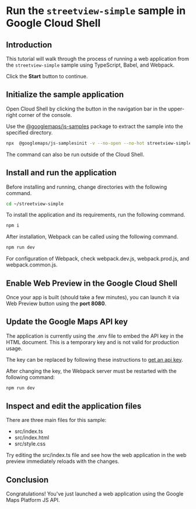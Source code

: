 # Run the `streetview-simple` sample in Google Cloud Shell

<walkthrough-tutorial-duration duration="10"/>

## Introduction

This tutorial will walk through the process of running a web application from
the `streetview-simple` sample using TypeScript, Babel, and Webpack.

Click the **Start** button to continue.

## Initialize the sample application

Open Cloud Shell by clicking the
<walkthrough-cloud-shell-icon></walkthrough-cloud-shell-icon> button in the
navigation bar in the upper-right corner of the console.

Use the [@googlemaps/js-samples](https://www.npmjs.com/package/@googlemaps/js-samples) package to 
extract the sample into the specified directory.

```bash
npx  @googlemaps/js-samplesinit -v --no-open --no-hot streetview-simple ~/streetview-simple
```

The command can also be run outside of the Cloud Shell.

## Install and run the application

Before installing and running, change directories with the following command.

```bash
cd ~/streetview-simple
```

To install the application and its requirements, run the following command.

```bash
npm i
```

After installation, Webpack can be called using the following command.

```bash
npm run dev
```

For configuration of Webpack, check
<walkthrough-editor-open-file filePath="streetview-simple/webpack.dev.js">webpack.dev.js</walkthrough-editor-open-file>,
<walkthrough-editor-open-file filePath="streetview-simple/webpack.prod.js">webpack.prod.js</walkthrough-editor-open-file>,
and
<walkthrough-editor-open-file filePath="streetview-simple/webpack.common.js">webpack.common.js</walkthrough-editor-open-file>.

## Enable Web Preview in the Google Cloud Shell

Once your app is built (should take a few minutes), you can launch it via
<walkthrough-spotlight-pointer target="cloudshell" spotlightId="devshell-web-preview-button">Web
Preview button</walkthrough-spotlight-pointer> using the **port 8080**.

## Update the Google Maps API key

The application is currently using the
<walkthrough-editor-open-file filePath="streetview-simple/.env">.env</walkthrough-editor-open-file>
file to embed the API key in the HTML document. This is a temporary key and is
not valid for production usage.

The key can be replaced by following these instructions to
[get an api key](https://developers.google.com/maps/documentation/javascript/get-api-key).

After changing the key, the Webpack server must be restarted with the following
command:

```bash
npm run dev
```

## Inspect and edit the application files

There are three main files for this sample:

*   <walkthrough-editor-open-file filePath="streetview-simple/src/index.ts">src/index.ts</walkthrough-editor-open-file>
*   <walkthrough-editor-open-file filePath="streetview-simple/src/index.html">src/index.html</walkthrough-editor-open-file>
*   <walkthrough-editor-open-file filePath="streetview-simple/src/style.css">src/style.css</walkthrough-editor-open-file>

Try editing the <walkthrough-editor-open-file filePath="streetview-simple/src/index.ts">src/index.ts</walkthrough-editor-open-file> file and see how the web application in the web preview immediately reloads with the changes.

## Conclusion

<walkthrough-conclusion-trophy></walkthrough-conclusion-trophy>

Congratulations! You've just launched a web application using the Google Maps
Platform JS API.
